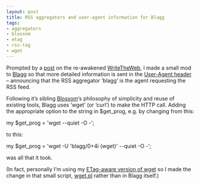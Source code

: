 ```yaml
---
layout: post
title: RSS aggregators and user-agent information for Blagg
tags:
- aggregators
- blosxom
- etag
- rss-tag
- wget
---
```



Prompted by a [post](http://writetheweb.com/Members/edd/Articles/2003-02-rss) on the re-awakened [WriteTheWeb](http://www.writetheweb.com/), I made a small mod to [Blagg](http://www.oreillynet.com/%7Erael/lang/perl/blagg) so that more detailed information is sent in the [User-Agent header](http://www.w3.org/Protocols/rfc2616/rfc2616-sec14.html#sec14.43) – announcing that the RSS aggregator ‘blagg’ is the agent requesting the RSS feed.

Following it’s sibling [Blosxom](http://www.raelity.org/apps/blosxom)‘s philosophy of simplicity and reuse of existing tools, Blagg uses ‘wget’ (or ‘curl’) to make the HTTP call. Adding the appropriate option to the string in $get_prog, e.g. by changing from this:

my $get_prog = 'wget --quiet -O -';

to this:

my $get_prog = 'wget -U 'blagg/0+4i (wget)' --quiet -O -';

was all that it took.

(In fact, personally I’m using my [ETag-aware version of wget](/2002/05/24/etag-enabled-wget/) so I made the change in that small script, [wget.pl](/~dj/wget.pl) rather than in Blagg itself.)


